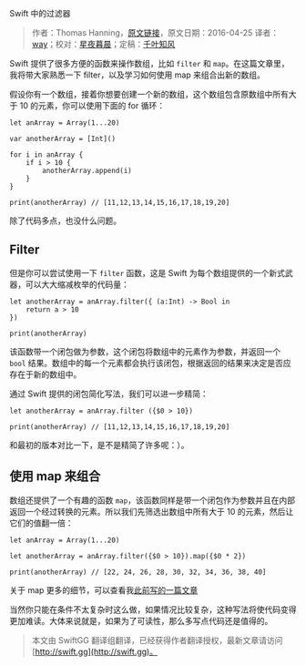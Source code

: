 Swift 中的过滤器

> 作者：Thomas Hanning，[原文链接](http://www.thomashanning.com/swift-filter/)，原文日期：2016-04-25
> 译者：[way](undefined)；校对：[星夜暮晨](http://www.jianshu.com/users/ef1058d2d851)；定稿：[千叶知风](http://weibo.com/xiaoxxiao)
  









Swift 提供了很多方便的函数来操作数组，比如 `filter` 和 `map`。在这篇文章里，我将带大家熟悉一下 filter，以及学习如何使用 map 来组合出新的数组。



假设你有一个数组，接着你想要创建一个新的数组，这个数组包含原数组中所有大于 10 的元素，你可以使用下面的 for 循环：

    
    let anArray = Array(1...20)
     
    var anotherArray = [Int]()
     
    for i in anArray {
        if i > 10 {
            anotherArray.append(i)
        }
    }
     
    print(anotherArray) // [11,12,13,14,15,16,17,18,19,20]

除了代码多点，也没什么问题。

## Filter

但是你可以尝试使用一下 `filter` 函数，这是 Swift 为每个数组提供的一个新式武器，可以大大缩减枚举的代码量：

    
    let anotherArray = anArray.filter({ (a:Int) -> Bool in
        return a > 10
    })
     
    print(anotherArray)

该函数带一个闭包做为参数，这个闭包将数组中的元素作为参数，并返回一个 `bool` 结果。数组中的每一个元素都会执行该闭包，根据返回的结果来决定是否应存在于新的数组中。

通过 Swift 提供的闭包简化写法，我们可以进一步精简：

    
    let anotherArray = anArray.filter ({$0 > 10})
     
    print(anotherArray) // [11,12,13,14,15,16,17,18,19,20]

和最初的版本对比一下，是不是精简了许多呢：）。

## 使用 map 来组合

数组还提供了一个有趣的函数 `map`，该函数同样是带一个闭包作为参数并且在内部返回一个经过转换的元素。所以我们先筛选出数组中所有大于 10 的元素，然后让它们的值翻一倍：

    
    let anArray = Array(1...20)
     
    let anotherArray = anArray.filter({$0 > 10}).map({$0 * 2})
     
    print(anotherArray) // [22, 24, 26, 28, 30, 32, 34, 36, 38, 40]

关于 map 更多的细节，可以查看我[此前写的一篇文章](http://swift.gg/2015/11/26/swift-map-and-flatmap/)

当然你只能在条件不太复杂时这么做，如果情况比较复杂，这种写法将使代码变得更加难读。大体来说就是，如果为了可读性，那么多写点代码还是值得的。
> 本文由 SwiftGG 翻译组翻译，已经获得作者翻译授权，最新文章请访问 [http://swift.gg](http://swift.gg)。
